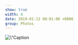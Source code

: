 ```yaml
---
show: true
width: 4
date: 2019-01-12 00:01:00 +0800
group: Photos
---
```

<div>
  <img data-src="https://firebasestorage.googleapis.com/v0/b/academic-website-d2e05.firebasestorage.app/o/im13.jpeg?alt=media&token=a1b6e31f-e946-4203-8a7e-05a0cebfa302" class="lazy w-100 rounded" src="{{ '/assets/images/empty_300x200.png' | relative_url }}" data-toggle="tooltip" data-placement=\"top\" title=\"Caption of this image\">
</div>

